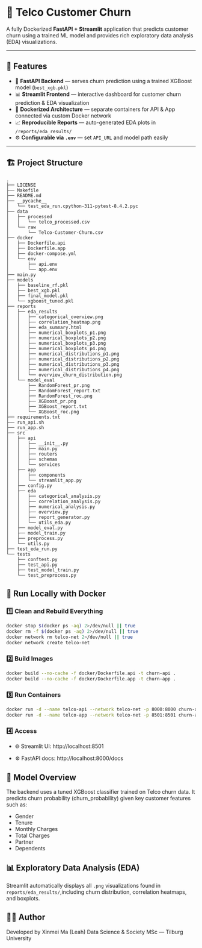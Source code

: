 # 🧠 Telco Customer Churn 

A fully Dockerized **FastAPI + Streamlit** application that predicts customer churn using a trained ML model and provides rich exploratory data analysis (EDA) visualizations.

---

## 🚀 Features

- 🧩 **FastAPI Backend** — serves churn prediction using a trained XGBoost model (`best_xgb.pkl`)
- 📊 **Streamlit Frontend** — interactive dashboard for customer churn prediction & EDA visualization
- 🐳 **Dockerized Architecture** — separate containers for API & App connected via custom Docker network
- 📈 **Reproducible Reports** — auto-generated EDA plots in `/reports/eda_results/`
- ⚙️ **Configurable via `.env`** — set `API_URL` and model path easily

---

## 🏗️ Project Structure


```
.
├── LICENSE
├── Makefile
├── README.md 
├── __pycache__
│   └── test_eda_run.cpython-311-pytest-8.4.2.pyc
├── data
│   ├── processed
│   │   └── telco_processed.csv
│   └── raw
│       └── Telco-Customer-Churn.csv
├── docker
│   ├── Dockerfile.api
│   ├── Dockerfile.app
│   ├── docker-compose.yml
│   └── env
│       ├── api.env
│       └── app.env
├── main.py
├── models
│   ├── baseline_rf.pkl
│   ├── best_xgb.pkl
│   ├── final_model.pkl
│   └── xgboost_tuned.pkl
├── reports
│   ├── eda_results
│   │   ├── categorical_overview.png
│   │   ├── correlation_heatmap.png
│   │   ├── eda_summary.html
│   │   ├── numerical_boxplots_p1.png
│   │   ├── numerical_boxplots_p2.png
│   │   ├── numerical_boxplots_p3.png
│   │   ├── numerical_boxplots_p4.png
│   │   ├── numerical_distributions_p1.png
│   │   ├── numerical_distributions_p2.png
│   │   ├── numerical_distributions_p3.png
│   │   ├── numerical_distributions_p4.png
│   │   └── overview_churn_distribution.png
│   └── model_eval
│       ├── RandomForest_pr.png
│       ├── RandomForest_report.txt
│       ├── RandomForest_roc.png
│       ├── XGBoost_pr.png
│       ├── XGBoost_report.txt
│       └── XGBoost_roc.png
├── requirements.txt
├── run_api.sh
├── run_app.sh
├── src
│   ├── api
│   │   ├── __init__.py
│   │   ├── main.py
│   │   ├── routers
│   │   ├── schemas
│   │   └── services
│   ├── app
│   │   ├── components
│   │   └── streamlit_app.py
│   ├── config.py
│   ├── eda
│   │   ├── categorical_analysis.py
│   │   ├── correlation_analysis.py
│   │   ├── numerical_analysis.py
│   │   ├── overview.py
│   │   ├── report_generator.py
│   │   └── utils_eda.py
│   ├── model_eval.py
│   ├── model_train.py
│   ├── preprocess.py
│   └── utils.py
├── test_eda_run.py
└── tests
    ├── conftest.py
    ├── test_api.py
    ├── test_model_train.py
    └── test_preprocess.py

```

## 🐳 Run Locally with Docker

### 1️⃣ Clean and Rebuild Everything
```bash
docker stop $(docker ps -aq) 2>/dev/null || true
docker rm -f $(docker ps -aq) 2>/dev/null || true
docker network rm telco-net 2>/dev/null || true
docker network create telco-net
```


### 2️⃣ Build Images
```bash
docker build --no-cache -f docker/Dockerfile.api -t churn-api .
docker build --no-cache -f docker/Dockerfile.app -t churn-app .

```
### 3️⃣ Run Containers
```bash
docker run -d --name telco-api --network telco-net -p 8000:8000 churn-api
docker run -d --name telco-app --network telco-net -p 8501:8501 churn-app
```
### 4️⃣ Access
- 🌐 Streamlit UI: http://localhost:8501

- ⚙️ FastAPI docs: http://localhost:8000/docs

## 🧠 Model Overview
The backend uses a tuned XGBoost classifier trained on Telco churn data.
It predicts churn probability (churn_probability) given key customer features such as:

- Gender
- Tenure
- Monthly Charges
- Total Charges
- Partner
- Dependents

## 📊 Exploratory Data Analysis (EDA)
Streamlit automatically displays all `.png` visualizations found in `reports/eda_results/`,including churn distribution, correlation heatmaps, and boxplots.

## 👩‍💻 Author
Developed by Xinmei Ma (Leah)
Data Science & Society MSc — Tilburg University

